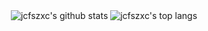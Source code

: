 <p align='center'>
  <img align="center" src="https://github-readme-stats.vercel.app/api?username=jcfszxc&bg_color=071A2C&icon_color=4194FD&show_icons=true&count_private=true&theme=monokai&line_height=27&text_color=FFFFFF" alt="jcfszxc's github stats"/>

  <img align="center" src="https://github-readme-stats.vercel.app/api/top-langs/?username=jcfszxc&bg_color=071A2C&text_color=FFFFFF" alt="jcfszxc's top langs"/>
</p>



<!--
**jcfszxc/jcfszxc** is a ✨ _special_ ✨ repository because its `README.md` (this file) appears on your GitHub profile.

Here are some ideas to get you started:

- 🔭 I’m currently working on ...
- 🌱 I’m currently learning ...
- 👯 I’m looking to collaborate on ...
- 🤔 I’m looking for help with ...
- 💬 Ask me about ...
- 📫 How to reach me: ...
- 😄 Pronouns: ...
- ⚡ Fun fact: ...
  -->

